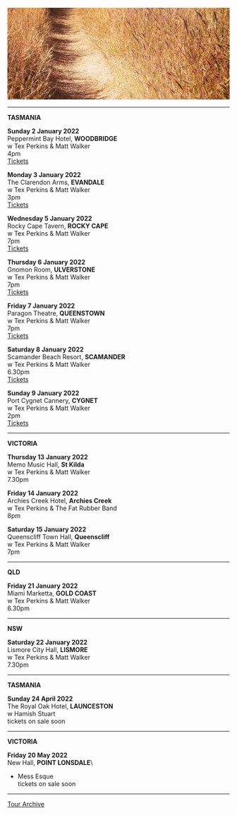 ![](data/image/news/tourbanner2.jpg)


* * * * *

**TASMANIA**

**Sunday 2 January 2022**\
Peppermint Bay Hotel, **WOODBRIDGE**\
w Tex Perkins & Matt Walker\
4pm\
[Tickets](https://moshtix.com.au/v2/event/tex-perkins-matt-walker/130449)


**Monday 3 January 2022**\
The Clarendon Arms, **EVANDALE**\
w Tex Perkins & Matt Walker\
3pm\
[Tickets](https://www.moshtix.com.au/v2/event/tex-perkins-matt-walker/130450)

**Wednesday 5 January 2022**\
Rocky Cape Tavern, **ROCKY CAPE**\
w Tex Perkins & Matt Walker\
7pm\
[Tickets](https://www.moshtix.com.au/v2/event/tex-perkins-matt-walker/130452)

**Thursday 6 January 2022**\
Gnomon Room, **ULVERSTONE**\
w Tex Perkins & Matt Walker\
7pm\
[Tickets](https://www.moshtix.com.au/v2/event/tex-perkins-matt-walker/130454) 

**Friday 7 January 2022**\
Paragon Theatre, **QUEENSTOWN**\
w Tex Perkins & Matt Walker\
7pm\
[Tickets](https://www.moshtix.com.au/v2/event/tex-perkins-matt-walker/130455) 

**Saturday 8 January 2022**\
Scamander Beach Resort, **SCAMANDER**\
w Tex Perkins & Matt Walker\
6.30pm\
[Tickets](https://www.moshtix.com.au/v2/event/tex-perkins-matt-walker/130456) 

**Sunday 9 January 2022**\
Port Cygnet Cannery, **CYGNET**\
w Tex Perkins & Matt Walker\
2pm\
[Tickets](https://www.moshtix.com.au/v2/event/tex-perkins-matt-walker/130459)

* * * * *

**VICTORIA**

**Thursday 13 January 2022**\
Memo Music Hall, **St Kilda**\
w Tex Perkins & Matt Walker\
7.30pm

**Friday 14 January 2022**\
Archies Creek Hotel, **Archies Creek**\
w Tex Perkins & The Fat Rubber Band\
8pm

**Saturday 15 January 2022**\
Queenscliff Town Hall, **Queenscliff**\
w Tex Perkins & Matt Walker\
7pm

* * * * *

**QLD**

**Friday 21 January 2022**\
Miami Marketta, **GOLD COAST**\
w Tex Perkins & Matt Walker\
6.30pm

* * * * *

**NSW**

**Saturday 22 January 2022**\
Lismore City Hall, **LISMORE**\
w Tex Perkins & Matt Walker\
7.30pm

* * * * *


**TASMANIA**

**Sunday 24 April 2022**\
The Royal Oak Hotel, **LAUNCESTON**\
w Hamish Stuart\
tickets on sale soon 

* * * * * 


**VICTORIA**

**Friday 20 May 2022**\
New Hall, **POINT LONSDALE**\
+ Mess Esque\
tickets on sale soon

* * * * * 

[Tour Archive](tour/archive)
